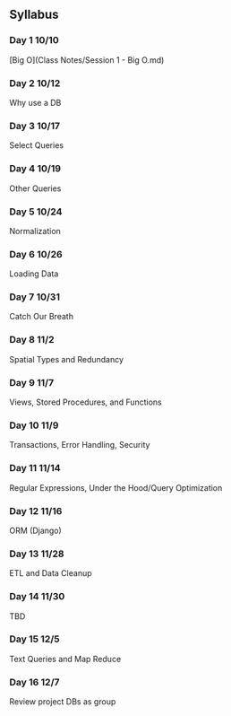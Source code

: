 ## Syllabus
### Day 1 10/10
[Big O](Class Notes/Session 1 - Big O.md)
### Day 2 10/12
Why use a DB
### Day 3 10/17
Select Queries
### Day 4 10/19
Other Queries
### Day 5 10/24
Normalization
### Day 6 10/26
Loading Data
### Day 7 10/31
Catch Our Breath
### Day 8 11/2
Spatial Types and Redundancy
### Day 9 11/7
Views, Stored Procedures, and Functions
### Day 10 11/9
Transactions, Error Handling, Security
### Day 11 11/14
Regular Expressions, Under the Hood/Query Optimization
### Day 12 11/16
ORM (Django)
### Day 13 11/28
ETL and Data Cleanup
### Day 14 11/30
TBD
### Day 15 12/5
Text Queries and Map Reduce
### Day 16 12/7
Review project DBs as group

